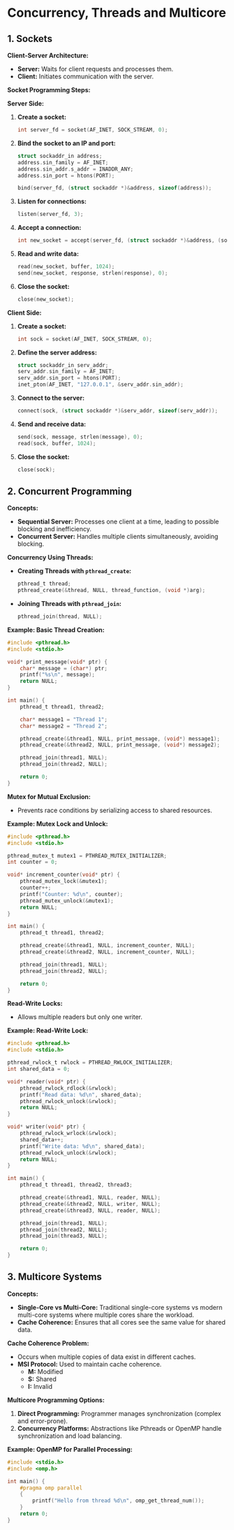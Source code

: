 # Concurrency, Threads and Multicore

## 1. Sockets

**Client-Server Architecture:**
- **Server:** Waits for client requests and processes them.
- **Client:** Initiates communication with the server.

**Socket Programming Steps:**

**Server Side:**
1. **Create a socket:**
   ```c
   int server_fd = socket(AF_INET, SOCK_STREAM, 0);
   ```

2. **Bind the socket to an IP and port:**
   ```c
   struct sockaddr_in address;
   address.sin_family = AF_INET;
   address.sin_addr.s_addr = INADDR_ANY;
   address.sin_port = htons(PORT);

   bind(server_fd, (struct sockaddr *)&address, sizeof(address));
   ```

3. **Listen for connections:**
   ```c
   listen(server_fd, 3);
   ```

4. **Accept a connection:**
   ```c
   int new_socket = accept(server_fd, (struct sockaddr *)&address, (socklen_t*)&addrlen);
   ```

5. **Read and write data:**
   ```c
   read(new_socket, buffer, 1024);
   send(new_socket, response, strlen(response), 0);
   ```

6. **Close the socket:**
   ```c
   close(new_socket);
   ```

**Client Side:**
1. **Create a socket:**
   ```c
   int sock = socket(AF_INET, SOCK_STREAM, 0);
   ```

2. **Define the server address:**
   ```c
   struct sockaddr_in serv_addr;
   serv_addr.sin_family = AF_INET;
   serv_addr.sin_port = htons(PORT);
   inet_pton(AF_INET, "127.0.0.1", &serv_addr.sin_addr);
   ```

3. **Connect to the server:**
   ```c
   connect(sock, (struct sockaddr *)&serv_addr, sizeof(serv_addr));
   ```

4. **Send and receive data:**
   ```c
   send(sock, message, strlen(message), 0);
   read(sock, buffer, 1024);
   ```

5. **Close the socket:**
   ```c
   close(sock);
   ```

## 2. Concurrent Programming

**Concepts:**
- **Sequential Server:** Processes one client at a time, leading to possible blocking and inefficiency.
- **Concurrent Server:** Handles multiple clients simultaneously, avoiding blocking.

**Concurrency Using Threads:**
- **Creating Threads with `pthread_create`:**
  ```c
  pthread_t thread;
  pthread_create(&thread, NULL, thread_function, (void *)arg);
  ```

- **Joining Threads with `pthread_join`:**
  ```c
  pthread_join(thread, NULL);
  ```

**Example: Basic Thread Creation:**
```c
#include <pthread.h>
#include <stdio.h>

void* print_message(void* ptr) {
    char* message = (char*) ptr;
    printf("%s\n", message);
    return NULL;
}

int main() {
    pthread_t thread1, thread2;

    char* message1 = "Thread 1";
    char* message2 = "Thread 2";

    pthread_create(&thread1, NULL, print_message, (void*) message1);
    pthread_create(&thread2, NULL, print_message, (void*) message2);

    pthread_join(thread1, NULL);
    pthread_join(thread2, NULL);

    return 0;
}
```

**Mutex for Mutual Exclusion:**
- Prevents race conditions by serializing access to shared resources.

**Example: Mutex Lock and Unlock:**
```c
#include <pthread.h>
#include <stdio.h>

pthread_mutex_t mutex1 = PTHREAD_MUTEX_INITIALIZER;
int counter = 0;

void* increment_counter(void* ptr) {
    pthread_mutex_lock(&mutex1);
    counter++;
    printf("Counter: %d\n", counter);
    pthread_mutex_unlock(&mutex1);
    return NULL;
}

int main() {
    pthread_t thread1, thread2;

    pthread_create(&thread1, NULL, increment_counter, NULL);
    pthread_create(&thread2, NULL, increment_counter, NULL);

    pthread_join(thread1, NULL);
    pthread_join(thread2, NULL);

    return 0;
}
```

**Read-Write Locks:**
- Allows multiple readers but only one writer.

**Example: Read-Write Lock:**
```c
#include <pthread.h>
#include <stdio.h>

pthread_rwlock_t rwlock = PTHREAD_RWLOCK_INITIALIZER;
int shared_data = 0;

void* reader(void* ptr) {
    pthread_rwlock_rdlock(&rwlock);
    printf("Read data: %d\n", shared_data);
    pthread_rwlock_unlock(&rwlock);
    return NULL;
}

void* writer(void* ptr) {
    pthread_rwlock_wrlock(&rwlock);
    shared_data++;
    printf("Write data: %d\n", shared_data);
    pthread_rwlock_unlock(&rwlock);
    return NULL;
}

int main() {
    pthread_t thread1, thread2, thread3;

    pthread_create(&thread1, NULL, reader, NULL);
    pthread_create(&thread2, NULL, writer, NULL);
    pthread_create(&thread3, NULL, reader, NULL);

    pthread_join(thread1, NULL);
    pthread_join(thread2, NULL);
    pthread_join(thread3, NULL);

    return 0;
}
```

## 3. Multicore Systems

**Concepts:**
- **Single-Core vs Multi-Core:** Traditional single-core systems vs modern multi-core systems where multiple cores share the workload.
- **Cache Coherence:** Ensures that all cores see the same value for shared data.

**Cache Coherence Problem:**
- Occurs when multiple copies of data exist in different caches.
- **MSI Protocol:** Used to maintain cache coherence.
  - **M:** Modified
  - **S:** Shared
  - **I:** Invalid

**Multicore Programming Options:**
1. **Direct Programming:** Programmer manages synchronization (complex and error-prone).
2. **Concurrency Platforms:** Abstractions like Pthreads or OpenMP handle synchronization and load balancing.

**Example: OpenMP for Parallel Processing:**
```c
#include <stdio.h>
#include <omp.h>

int main() {
    #pragma omp parallel
    {
        printf("Hello from thread %d\n", omp_get_thread_num());
    }
    return 0;
}
```
